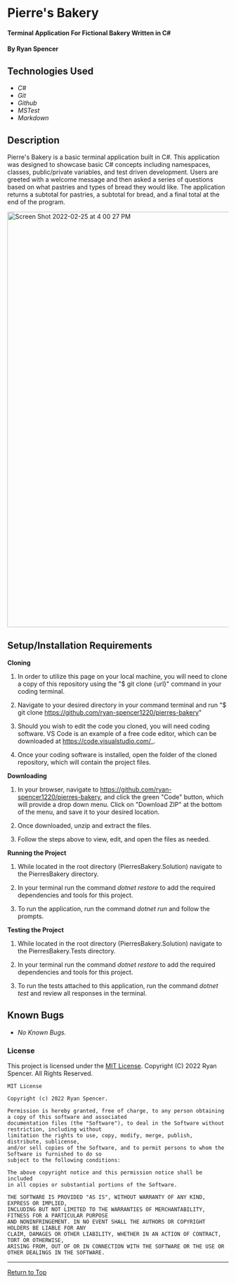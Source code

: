 # Pierre's Bakery

#### Terminal Application For Fictional Bakery Written in C#

#### By Ryan Spencer

## Technologies Used

- _C#_
- _Git_
- _Github_
- _MSTest_
- _Markdown_

## Description

Pierre's Bakery is a basic terminal application built in C#. This application was designed to showcase basic C# concepts including namespaces, classes, public/private variables, and test driven development. Users are greeted with a welcome message and then asked a series of questions based on what pastries and types of bread they would like. The application returns a subtotal for pastries, a subtotal for bread, and a final total at the end of the program.

<img width="944" alt="Screen Shot 2022-02-25 at 4 00 27 PM" src="https://user-images.githubusercontent.com/86761275/155819068-08918bd0-7d5a-49c2-a947-b8669ebb84c4.png">

## Setup/Installation Requirements

**Cloning**

1. In order to utilize this page on your local machine, you will need to clone a copy of this repository using the "$ git clone {url}" command in your coding terminal.

2. Navigate to your desired directory in your command terminal and run "$ git clone https://github.com/ryan-spencer1220/pierres-bakery"

3. Should you wish to edit the code you cloned, you will need coding software. VS Code is an example of a free code editor, which can be downloaded at https://code.visualstudio.com/_.

4. Once your coding software is installed, open the folder of the cloned repository, which will contain the project files.

**Downloading**

1. In your browser, navigate to https://github.com/ryan-spencer1220/pierres-bakery, and click the green "Code" button, which will provide a drop down menu. Click on "Download ZIP" at the bottom of the menu, and save it to your desired location.

2. Once downloaded, unzip and extract the files.

3. Follow the steps above to view, edit, and open the files as needed.

**Running the Project**

1. While located in the root directory (PierresBakery.Solution) navigate to the PierresBakery directory.

2. In your terminal run the command _dotnet restore_ to add the required dependencies and tools for this project.

3. To run the application, run the command _dotnet run_ and follow the prompts.

**Testing the Project**

1. While located in the root directory (PierresBakery.Solution) navigate to the PierresBakery.Tests directory.

2. In your terminal run the command _dotnet restore_ to add the required dependencies and tools for this project.

3. To run the tests attached to this application, run the command _dotnet test_ and review all responses in the terminal.

## Known Bugs

- _No Known Bugs._

### License

This project is licensed under the [MIT License](https://opensource.org/licenses/MIT). Copyright (C) 2022 Ryan Spencer. All Rights Reserved.

```
MIT License

Copyright (c) 2022 Ryan Spencer.

Permission is hereby granted, free of charge, to any person obtaining a copy of this software and associated
documentation files (the "Software"), to deal in the Software without restriction, including without
limitation the rights to use, copy, modify, merge, publish, distribute, sublicense,
and/or sell copies of the Software, and to permit persons to whom the Software is furnished to do so
subject to the following conditions:

The above copyright notice and this permission notice shall be included
in all copies or substantial portions of the Software.

THE SOFTWARE IS PROVIDED "AS IS", WITHOUT WARRANTY OF ANY KIND, EXPRESS OR IMPLIED,
INCLUDING BUT NOT LIMITED TO THE WARRANTIES OF MERCHANTABILITY, FITNESS FOR A PARTICULAR PURPOSE
AND NONINFRINGEMENT. IN NO EVENT SHALL THE AUTHORS OR COPYRIGHT HOLDERS BE LIABLE FOR ANY
CLAIM, DAMAGES OR OTHER LIABILITY, WHETHER IN AN ACTION OF CONTRACT, TORT OR OTHERWISE,
ARISING FROM, OUT OF OR IN CONNECTION WITH THE SOFTWARE OR THE USE OR OTHER DEALINGS IN THE SOFTWARE.
```

---

<a href="#">Return to Top</a>
